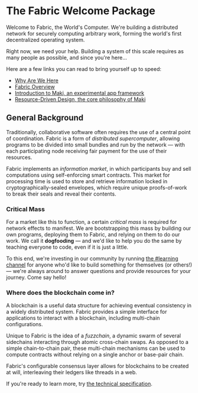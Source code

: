 # The Fabric Welcome Package
Welcome to Fabric, the World's Computer.  We're building a distributed network
for securely computing arbitrary work, forming the world's first decentralized
operating system.

Right now, we need your help.  Building a system of this scale requires as many
people as possible, and since you're here...

Here are a few links you can read to bring yourself up to speed:

- [Why Are We Here][why-are-we-here]
- [Fabric Overview][fabric-overview]
- [Introduction to Maki, an experimental app framework][maki-intro]
- [Resource-Driven Design, the core philosophy of Maki][resources]

## General Background
Traditionally, collaborative software often requires the use of a central point
of coordination.  Fabric is a form of _distributed supercomputer_, allowing
programs to be divided into small bundles and run by the network — with each
participating node receiving fair payment for the use of their resources.

Fabric implements an _information market_, in which participants buy and sell
computations using self-enforcing smart contracts.  This market for processing
time is used to store and retrieve information locked in
cryptographically-sealed envelopes, which require unique proofs-of-work to
break their seals and reveal their contents.

### Critical Mass
For a market like this to function, a certain _critical mass_ is required for
network effects to manifest.  We are bootstrapping this mass by building our own
programs, deploying them to Fabric, and relying on them to do our work.  We call
it **dogfooding** — and we'd like to help you do the same by teaching everyone
to code, even if it is just a little.

To this end, we're investing in our community by
running [the #learning channel][learning] for anyone who'd like to build
something for themselves (or others!) — we're always around to answer questions
and provide resources for your journey.  Come say hello!

### Where does the blockchain come in?
A blockchain is a useful data structure for achieving eventual consistency in a
widely distributed system.  Fabric provides a simple interface for applications
to interact with a blockchain, including multi-chain configurations.

Unique to Fabric is the idea of a _fuzzchain_, a dynamic swarm of several
sidechains interacting through atomic cross-chain swaps.  As opposed to a
simple chain-to-chain pair, these multi-chain mechanisms can be used to compute
contracts without relying on a single anchor or base-pair chain.

Fabric's configurable consensus layer allows for blockchains to be created at
will, interleaving their ledgers like threads in a web.

If you're ready to learn more, try [the technical specification][specification].

[why-are-we-here]: https://github.com/martindale/maki/blob/tatami/source/snippets/why-are-we-here.md
[fabric-overview]: https://github.com/martindale/maki/blob/tatami/source/snippets/fabric-overview.md
[maki-intro]: https://next.maki.io/guides/what-is-maki
[resources]: https://maki.io/docs/resources
[institute]: http://nakamotoinstitute.org/mempool/proof-that-proof-of-work-is-the-only-solution-to-the-byzantine-generals-problem/
[product]: https://maki.io/topic/product
[learning]: https://maki.io/topic/learning
[specification]: snippets/specification.md
